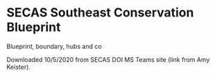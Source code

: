# SECAS Southeast Conservation Blueprint

Blueprint, boundary, hubs and co

Downloaded 10/5/2020 from SECAS DOI MS Teams site (link from Amy Keister).
